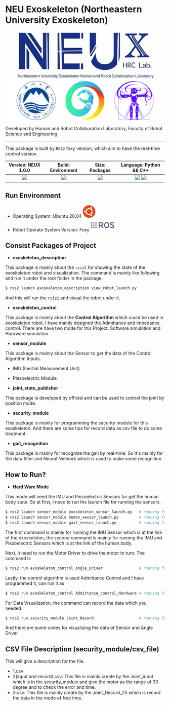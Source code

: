 # NEU Exoskeleton (Northeastern University Exoskeleton)

<img src="/Image/Badge1.png" style="zoom: 67%;" />

  Developed by Human and Robot Collaboration Laboratory, Faculty of Robot Science and Engineering.

------

  This package is built by `ROS2` foxy version, which aim to have the real-time control version.

|                     Version: NEUX 1.0.0                      |                      Build: Environment                      |                        Size: Packages                        |                   Language: Python && C++                    |
| :----------------------------------------------------------: | :----------------------------------------------------------: | :----------------------------------------------------------: | :----------------------------------------------------------: |
| ![](https://img.shields.io/github/v/release/MingshanHe/Graduate_Design?style=flat-square) | ![](https://img.shields.io/badge/build-passing-${color}.svg?style=flat-square) | ![](https://img.shields.io/github/repo-size/MingshanHe/Graduate_Design?style=flat-square) | ![](https://img.shields.io/badge/language-Python-green.svg?style=flat-square)  ![](https://img.shields.io/badge/language-C++-green.svg?style=flat-square) |

## Run Environment

* Operating System: Ubuntu 20.04     <code><img height="40" src="https://raw.githubusercontent.com/github/explore/80688e429a7d4ef2fca1e82350fe8e3517d3494d/topics/ubuntu/ubuntu.png" alt="ubuntu"></code>
* Robot Operate System Version: Foxy             <code><img height=40 src="Image/ros.jpeg" alt="ros"></code>

## Consist Packages of Project

* **exoskeleton_description**

This package is mainly about the `rviz2` for showing the state of the exoskeleton robot and visualization. The command is mainly like following and run it under the root folder in the package.

```bash
$ ros2 launch exoskeleton_description view_robot_launch.py
```

And this will run the `rviz2` and visual the robot under it.
* **exoskeleton_control**

This package is mainly about the **Control Algorithm** which could be used in exoskeleton robot. I have mainly designed the Admittance and Impedance control. There are have two mode for this Project: Software simulation and Hardware simulation.

* **sensor_module**

This package is mainly about the Sensor to get the data of the Control Algorithm Inputs.

* IMU (Inertial Measurement Unit)
* Piezoelectric Module

* **joint_state_publisher**

This package is developed by official and can be used to control the joint by position mode.

* **security_module**

This package is mainly for programming the security module for this exoskeleton. And there are some tips for record data as csv file to do some treatment.

* **gait_recognition**

This package is mainly for recognize the gait by real-time. So It's mainly for the data filter and Neural Network which is used to make some recognition.

## How to Run?

* **Hard Ware Mode**

This mode will need the IMU and Piezoelectric Sensors for get the human body state. So at first, I need to run the launch file for running the sensors.

```bash
$ ros2 launch sensor_module exoskeleton_sensor_launch.py   # running for the Exoskeleton Sensor to get the data
$ ros2 launch sensor_module human_sensor_launch.py         # running for the Human Sensor to get the data
$ ros2 launch sensor_module gait_sensor_launch.py		   # running for the Gait Sensor to get the data
```

The first command is mainly for running the IMU Sensor which is at the link of the exoskeleton, the second command is mainly for running the IMU and Piezoelectric Sensors which is at the link of the human body.

Next, it need to run the Motor Driver to drive the motor to turn. The command is

```bash
$ ros2 run exoskeleton_control Angle_Driver                # running for the Angle Driver to send the Joint Angle Data
```

Lastly, the control algorithm is used Admittance Control and I have programmed it, can run it as

```bash
$ ros2 run exoskeleton_control Admittance_control_Hardware # running for the Admittance Control Hardware for Control Algorithm
```

For Data Visualization, the command can record the data which you needed.

```bash
$ ros2 run security_module Joint_Record                    # running for the security module for recording the joint angle
```

And there are some codes for visualizing the data of Sensor and Angle Driver



## CSV File Description (security_module/csv_file)

This will give a description for the file.

* 1.csv
* 2(input and record).csv: This file is mainly create by the Joint_input which is in the security_module and give the motor as the range of 30 degree and to check the error and time.
* 3.csv: This file is mainly create by the Joint_Record_25 which is record the data in the mode of free time.